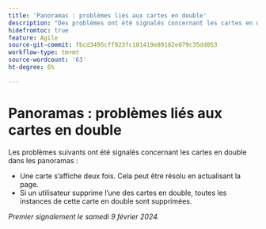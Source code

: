 ```yaml
---
title: 'Panoramas : problèmes liés aux cartes en double'
description: "Des problèmes ont été signalés concernant les cartes en double dans les panoramas."
hidefromtoc: true
feature: Agile
source-git-commit: fbcd3495cff923fc181419e89182e079c35dd053
workflow-type: tm+mt
source-wordcount: '63'
ht-degree: 6%

---
```



# Panoramas : problèmes liés aux cartes en double

Les problèmes suivants ont été signalés concernant les cartes en double dans les panoramas :

* Une carte s’affiche deux fois. Cela peut être résolu en actualisant la page.
* Si un utilisateur supprime l’une des cartes en double, toutes les instances de cette carte en double sont supprimées.

_Premier signalement le samedi 9 février 2024._
